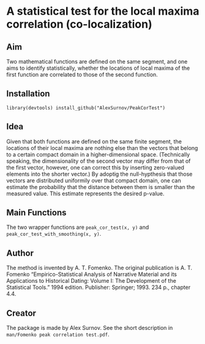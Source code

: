# A statistical test for the local maxima correlation (co-localization)

## Aim

Two mathematical functions are defined on the same segment, and one aims to
identify statistically, whether the locations of local maxima of the first function
are correlated to those of the second function.

## Installation

`library(devtools)
install_github("AlexSurnov/PeakCorTest")`

## Idea

Given that both functions are defined on the same finite segment, the locations
of their local maxima are nothing else than the vectors that belong to a certain
compact domain in a higher-dimensional space. (Technically speaking, the
dimensionality of the second vector may differ from that of the first vector,
however, one can correct this by inserting zero-valued elements into the shorter
vector.) By adoptig the null-hypthesis that those vectors are distributed uniformily
over that compact domain, one can estimate the probability that the distance
between them is smaller than the measured value. This estimate represents the
desired p-value.

## Main Functions

The two wrapper functions are `peak_cor_test(x, y)` and
`peak_cor_test_with_smoothing(x, y)`.

## Author

The method is invented by A. T. Fomenko. The original publication is
A. T. Fomenko “Empirico-Statistical Analysis of
Narrative Material and its Applications to Historical Dating: Volume I: The
Development of the Statistical Tools.” 1994 edition. Publisher: Springer; 1993.
234 p., chapter 4.4.

## Creator

The package is made by Alex Surnov. See the short description in `man/Fomenko peak correlation test.pdf`.
